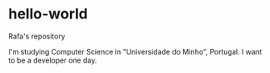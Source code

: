 # hello-world
Rafa's repository


I'm studying Computer Science in "Universidade do Minho", Portugal. 
I want to be a developer one day.
